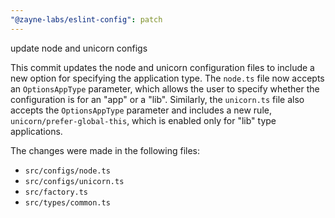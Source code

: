 ```yaml
---
"@zayne-labs/eslint-config": patch
---
```


update node and unicorn configs

This commit updates the node and unicorn configuration files to include a new option for specifying the application type. The `node.ts` file now accepts an `OptionsAppType` parameter, which allows the user to specify whether the configuration is for an "app" or a "lib". Similarly, the `unicorn.ts` file also accepts the `OptionsAppType` parameter and includes a new rule, `unicorn/prefer-global-this`, which is enabled only for "lib" type applications.

The changes were made in the following files:

-  `src/configs/node.ts`
-  `src/configs/unicorn.ts`
-  `src/factory.ts`
-  `src/types/common.ts`
